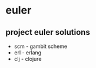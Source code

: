 euler
=====

project euler solutions
-----------------------

* scm - gambit scheme
* erl - erlang
* clj - clojure
